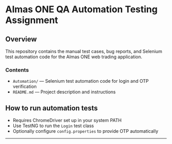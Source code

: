 # Almas ONE QA Automation Testing Assignment

## Overview
This repository contains the manual test cases, bug reports, and Selenium test automation code for the Almas ONE web trading application.

### Contents
- `Automation/` — Selenium test automation code for login and OTP verification
- `README.md` — Project description and instructions

## How to run automation tests

- Requires ChromeDriver set up in your system PATH
- Use TestNG to run the `Login` test class
- Optionally configure `config.properties` to provide OTP automatically

---



